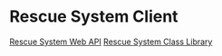 # Rescue System Client

[Rescue System Web API](https://github.com/blugsam/Rescue-System-Web-API)
[Rescue System Class Library](https://github.com/blugsam/Rescue-System-Class-Library)
